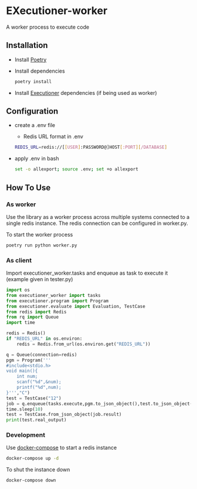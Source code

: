 # EXecutioner-worker

A worker process to execute code

## Installation

- Install [Poetry](https://python-poetry.org/docs/)

- Install dependencies

  ```bash
  poetry install
  ```

- Install [Executioner](https://github.com/iCodeDevs/EXecutioner) dependencies (if being used as worker)

## Configuration

- create a .env file

  - Redis URL format in .env

  ```bash
  REDIS_URL=redis://[[USER]:PASSWORD@]HOST[:PORT][/DATABASE]
  ```

- apply .env in bash

  ```bash
  set -o allexport; source .env; set +o allexport
  ```

## How To Use

### As worker

Use the library as a worker process across multiple systems connected to a single redis instance. The redis connection can be configured in worker.py.

To start the worker process

```bash
poetry run python worker.py
```

### As client

Import executioner_worker.tasks and enqueue as task to execute it (example given in tester.py)

```python
import os
from executioner_worker import tasks
from executioner.program import Program
from executioner.evaluate import Evaluation, TestCase
from redis import Redis
from rq import Queue
import time

redis = Redis()
if "REDIS_URL" in os.environ:
    redis = Redis.from_url(os.environ.get("REDIS_URL"))

q = Queue(connection=redis)
pgm = Program('''
#include<stdio.h>
void main(){
    int num;
    scanf("%d",&num);
    printf("%d",num);
}''',"C")
test = TestCase("12")
job = q.enqueue(tasks.execute,pgm.to_json_object(),test.to_json_object())
time.sleep(10)
test = TestCase.from_json_object(job.result)
print(test.real_output)
```

### Development

Use [docker-compose](https://docs.docker.com/compose/install/) to start a redis instance

```bash
docker-compose up -d
```

To shut the instance down

```bash
docker-compose down
```
